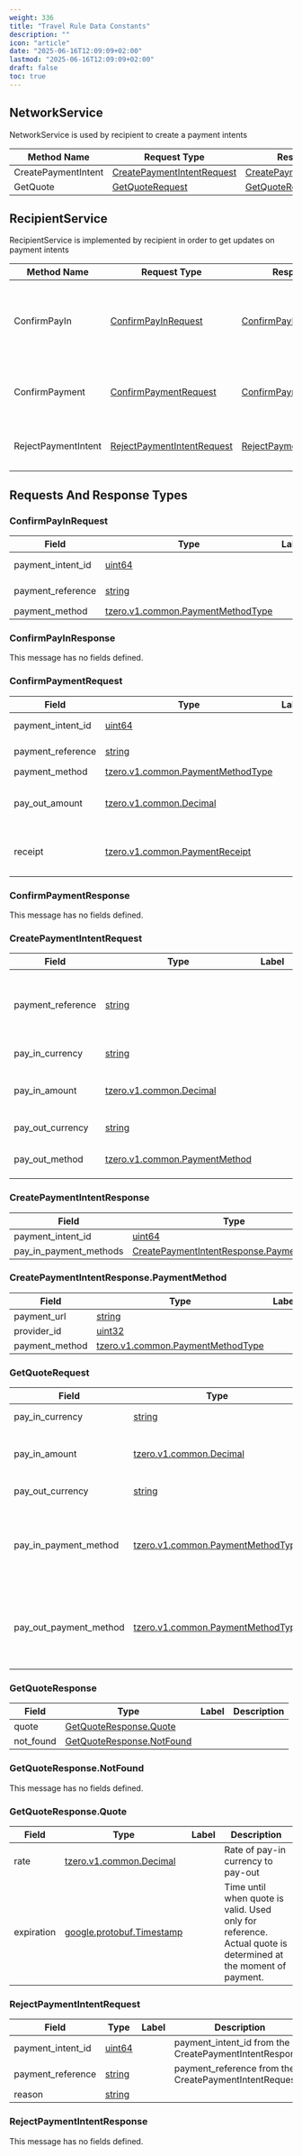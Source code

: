 ```yaml
---
weight: 336
title: "Travel Rule Data Constants"
description: ""
icon: "article"
date: "2025-06-16T12:09:09+02:00"
lastmod: "2025-06-16T12:09:09+02:00"
draft: false
toc: true
---
```




<a name="tzero-v1-payment_intent-recipient-NetworkService"></a>

## NetworkService
NetworkService is used by recipient to create a payment intents

| Method Name | Request Type | Response Type | Description |
| ----------- | ------------ | ------------- | ------------|
| CreatePaymentIntent | [CreatePaymentIntentRequest](#tzero-v1-payment_intent-recipient-CreatePaymentIntentRequest) | [CreatePaymentIntentResponse](#tzero-v1-payment_intent-recipient-CreatePaymentIntentResponse) |  |
| GetQuote | [GetQuoteRequest](#tzero-v1-payment_intent-recipient-GetQuoteRequest) | [GetQuoteResponse](#tzero-v1-payment_intent-recipient-GetQuoteResponse) |  |


<a name="tzero-v1-payment_intent-recipient-RecipientService"></a>

## RecipientService
RecipientService is implemented by recipient in order to get updates on payment intents

| Method Name | Request Type | Response Type | Description |
| ----------- | ------------ | ------------- | ------------|
| ConfirmPayIn | [ConfirmPayInRequest](#tzero-v1-payment_intent-recipient-ConfirmPayInRequest) | [ConfirmPayInResponse](#tzero-v1-payment_intent-recipient-ConfirmPayInResponse) | notifies recipient that pay-in providers received payment from payer |
| ConfirmPayment | [ConfirmPaymentRequest](#tzero-v1-payment_intent-recipient-ConfirmPaymentRequest) | [ConfirmPaymentResponse](#tzero-v1-payment_intent-recipient-ConfirmPaymentResponse) | notifies recipient about successful payment |
| RejectPaymentIntent | [RejectPaymentIntentRequest](#tzero-v1-payment_intent-recipient-RejectPaymentIntentRequest) | [RejectPaymentIntentResponse](#tzero-v1-payment_intent-recipient-RejectPaymentIntentResponse) | notifies recipient about failed payment |

 <!-- end services -->


##  Requests And Response Types


<a name="tzero-v1-payment_intent-recipient-ConfirmPayInRequest"></a>

### ConfirmPayInRequest



| Field | Type | Label | Description |
| ----- | ---- | ----- | ----------- |
| payment_intent_id | [uint64](#uint64) |  | payment_intent_id from the CreatePaymentIntentResponse |
| payment_reference | [string](#string) |  | payment_reference from the CreatePaymentIntentRequest |
| payment_method | [tzero.v1.common.PaymentMethodType](#tzero-v1-common-PaymentMethodType) |  | pay-in payment method |







<a name="tzero-v1-payment_intent-recipient-ConfirmPayInResponse"></a>

### ConfirmPayInResponse



This message has no fields defined.






<a name="tzero-v1-payment_intent-recipient-ConfirmPaymentRequest"></a>

### ConfirmPaymentRequest



| Field | Type | Label | Description |
| ----- | ---- | ----- | ----------- |
| payment_intent_id | [uint64](#uint64) |  | payment_intent_id from the CreatePaymentIntentResponse |
| payment_reference | [string](#string) |  | payment_reference from the CreatePaymentIntentRequest |
| payment_method | [tzero.v1.common.PaymentMethodType](#tzero-v1-common-PaymentMethodType) |  | pay-in payment method |
| pay_out_amount | [tzero.v1.common.Decimal](#tzero-v1-common-Decimal) |  | amount which will be paid out denominated in pay_out_currency of the payment intent |
| receipt | [tzero.v1.common.PaymentReceipt](#tzero-v1-common-PaymentReceipt) |  | Payment receipt might contain metadata about payment recognizable by pay-in provider. |







<a name="tzero-v1-payment_intent-recipient-ConfirmPaymentResponse"></a>

### ConfirmPaymentResponse



This message has no fields defined.






<a name="tzero-v1-payment_intent-recipient-CreatePaymentIntentRequest"></a>

### CreatePaymentIntentRequest



| Field | Type | Label | Description |
| ----- | ---- | ----- | ----------- |
| payment_reference | [string](#string) |  | Idempotency Key payment reference to identify payment by client. |
| pay_in_currency | [string](#string) |  | Pay-in currency |
| pay_in_amount | [tzero.v1.common.Decimal](#tzero-v1-common-Decimal) |  | Amount denominated in the pay-in currency |
| pay_out_currency | [string](#string) |  | Payout currency |
| pay_out_method | [tzero.v1.common.PaymentMethod](#tzero-v1-common-PaymentMethod) |  | Payout payment method |







<a name="tzero-v1-payment_intent-recipient-CreatePaymentIntentResponse"></a>

### CreatePaymentIntentResponse



| Field | Type | Label | Description |
| ----- | ---- | ----- | ----------- |
| payment_intent_id | [uint64](#uint64) |  |  |
| pay_in_payment_methods | [CreatePaymentIntentResponse.PaymentMethod](#tzero-v1-payment_intent-recipient-CreatePaymentIntentResponse-PaymentMethod) | repeated |  |







<a name="tzero-v1-payment_intent-recipient-CreatePaymentIntentResponse-PaymentMethod"></a>

### CreatePaymentIntentResponse.PaymentMethod



| Field | Type | Label | Description |
| ----- | ---- | ----- | ----------- |
| payment_url | [string](#string) |  |  |
| provider_id | [uint32](#uint32) |  |  |
| payment_method | [tzero.v1.common.PaymentMethodType](#tzero-v1-common-PaymentMethodType) |  |  |







<a name="tzero-v1-payment_intent-recipient-GetQuoteRequest"></a>

### GetQuoteRequest



| Field | Type | Label | Description |
| ----- | ---- | ----- | ----------- |
| pay_in_currency | [string](#string) |  | Pay-in currency |
| pay_in_amount | [tzero.v1.common.Decimal](#tzero-v1-common-Decimal) |  | Amount denominated in the pay-in currency |
| pay_out_currency | [string](#string) |  | Payout currency |
| pay_in_payment_method | [tzero.v1.common.PaymentMethodType](#tzero-v1-common-PaymentMethodType) |  | payment method to use for the pay-in, e.g. bank transfer, card, etc. |
| pay_out_payment_method | [tzero.v1.common.PaymentMethodType](#tzero-v1-common-PaymentMethodType) |  | payment method to use for the pay-out, e.g. bank transfer, card, etc. |







<a name="tzero-v1-payment_intent-recipient-GetQuoteResponse"></a>

### GetQuoteResponse



| Field | Type | Label | Description |
| ----- | ---- | ----- | ----------- |
| quote | [GetQuoteResponse.Quote](#tzero-v1-payment_intent-recipient-GetQuoteResponse-Quote) |  |  |
| not_found | [GetQuoteResponse.NotFound](#tzero-v1-payment_intent-recipient-GetQuoteResponse-NotFound) |  |  |







<a name="tzero-v1-payment_intent-recipient-GetQuoteResponse-NotFound"></a>

### GetQuoteResponse.NotFound



This message has no fields defined.






<a name="tzero-v1-payment_intent-recipient-GetQuoteResponse-Quote"></a>

### GetQuoteResponse.Quote



| Field | Type | Label | Description |
| ----- | ---- | ----- | ----------- |
| rate | [tzero.v1.common.Decimal](#tzero-v1-common-Decimal) |  | Rate of pay-in currency to pay-out |
| expiration | [google.protobuf.Timestamp](#google-protobuf-Timestamp) |  | Time until when quote is valid. Used only for reference. Actual quote is determined at the moment of payment. |







<a name="tzero-v1-payment_intent-recipient-RejectPaymentIntentRequest"></a>

### RejectPaymentIntentRequest



| Field | Type | Label | Description |
| ----- | ---- | ----- | ----------- |
| payment_intent_id | [uint64](#uint64) |  | payment_intent_id from the CreatePaymentIntentResponse |
| payment_reference | [string](#string) |  | payment_reference from the CreatePaymentIntentRequest |
| reason | [string](#string) |  |  |







<a name="tzero-v1-payment_intent-recipient-RejectPaymentIntentResponse"></a>

### RejectPaymentIntentResponse



This message has no fields defined.





 <!-- end messages -->

 <!-- end enums -->


